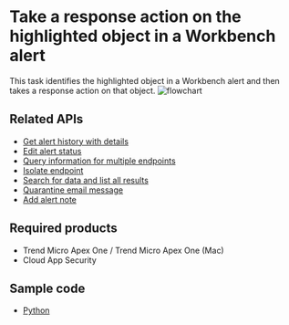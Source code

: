 # Take a response action on the highlighted object in a Workbench alert
This task identifies the highlighted object in a Workbench alert and then takes a response action on that object.
![flowchart](../.resources/take_a_response_action_on_the_highlighted_object_in_a_workbench_alert.png)  

## Related APIs
- [Get alert history with details](https://automation.trendmicro.com/xdr/api-v2#tag/Alerts/paths/~1v2.0~1xdr~1workbench~1workbenchHistories/get)
- [Edit alert status](https://automation.trendmicro.com/xdr/api-v2#tag/Alerts/paths/~1v2.0~1xdr~1workbench~1workbenches~1{workbenchId}/put)
- [Query information for multiple endpoints](https://automation.trendmicro.com/xdr/api-v2#tag/Search/paths/~1v2.0~1xdr~1eiqs~1query~1batch~1endpointInfo/post)
- [Isolate endpoint](https://automation.trendmicro.com/xdr/api-v2#tag/Endpoint/paths/~1v2.0~1xdr~1response~1isolate/post)
- [Search for data and list all results](https://automation.trendmicro.com/xdr/api-v2#tag/Search/paths/~1v2.0~1xdr~1search~1data/post)
- [Quarantine email message](https://automation.trendmicro.com/xdr/api-v2#tag/Email/paths/~1v2.0~1xdr~1response~1quarantineMessage/post)
- [Add alert note](https://automation.trendmicro.com/xdr/api-v2#tag/Notes/paths/~1v2.0~1xdr~1workbench~1workbenches~1{workbenchId}~1notes/post)

## Required products
- Trend Micro Apex One / Trend Micro Apex One (Mac)
- Cloud App Security

## Sample code
- [Python](python/)
